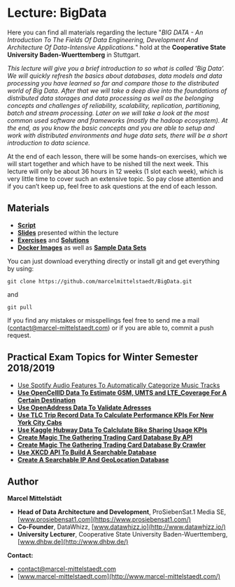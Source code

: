 # Lecture: BigData
Here you can find all materials regarding the lecture "*BIG DATA - An Introduction To The Fields Of Data Engineering, Development And Architecture Of Data-Intensive Applications.*" hold at the **Cooperative State University Baden-Wuerttemberg** in Stuttgart.

*This lecture will give you a brief introduction to so what is called ’Big Data’. We will quickly refresh the basics about databases, data models and data processing you have learned so far and compare those to the distributed world of Big Data. After that we will take a deep dive into the foundations of distributed data storages and data processing as well as the belonging concepts and challenges of reliability, scalability, replication, partitioning, batch and stream processing.
Later on we will take a look at the most common used software and frameworks (mostly the hadoop ecosystem).
At the end, as you know the basic concepts and you are able to setup and work with distributed environments and huge data sets, there will be a short introduction to data science.*

At the end of each lesson, there will be some hands-on exercises, which we will start together and which have to be  nished till the next week. This lecture will only be about 36 hours in 12 weeks (1 slot each week), which is very little time to cover such an extensive topic. So pay close attention and if you can’t keep up, feel free to ask questions at the end of each lesson.

## Materials 
* [**Script**](https://github.com/marcelmittelstaedt/BigData/tree/master/script/document.pdf)
* [**Slides**](https://github.com/marcelmittelstaedt/BigData/tree/master/slides) presented within the lecture
* [**Exercises**](https://github.com/marcelmittelstaedt/BigData/tree/master/exercises) and [**Solutions**](https://github.com/marcelmittelstaedt/BigData/tree/master/solutions)
* [**Docker Images**](https://github.com/marcelmittelstaedt/BigData/tree/master/materials) as well as [**Sample Data Sets**](https://github.com/marcelmittelstaedt/BigData/tree/master/materials)


You can just download everything directly or install git and get everything by using:
```
git clone https://github.com/marcelmittelstaedt/BigData.git
```
and
```
git pull
```

If you  find any mistakes or misspellings feel free to send me a mail (contact@marcel-mittelstaedt.com) or if you are able to, commit a push request.

## Practical Exam Topics for Winter Semester 2018/2019
* [Use Spotify Audio Features To Automatically Categorize Music Tracks](https://github.com/marcelmittelstaedt/BigData/blob/master/exercises/exam_spotify_music_categorization/)
* [**Use OpenCellID Data To Estimate GSM, UMTS and LTE_Coverage For A Certain Destination**](https://github.com/marcelmittelstaedt/BigData/tree/master/exercises/exam_calculate_gsm_umts_lte_coverage)
* [**Use OpenAddress Data To Validate Adresses**](https://github.com/marcelmittelstaedt/BigData/tree/master/exercises/exam_address_validation)
* [**Use TLC Trip Record Data To Calculate Performance KPIs For New York City Cabs**](https://github.com/marcelmittelstaedt/BigData/tree/master/exercises/exam_calculate_new_york_taxi_performance_kpis)
* [**Use Kaggle Hubway Data To Calclulate Bike Sharing Usage KPIs**](https://github.com/marcelmittelstaedt/BigData/tree/master/exercises/exam_calculate_hubway_bike_sharing_usage_kpis)
* [**Create Magic The Gathering Trading Card Database By API**](https://github.com/marcelmittelstaedt/BigData/tree/master/exercises/exam_create_mtg_trading_card_database_by_api)
* [**Create Magic The Gathering Trading Card Database By Crawler**](https://github.com/marcelmittelstaedt/BigData/tree/master/exercises/exam_create_mtg_trading_card_database_by_crawler)
* [**Use XKCD API To Build A Searchable Database**](https://github.com/marcelmittelstaedt/BigData/tree/master/exercises/exam_create_searchable_xkcd_database)
* [**Create A Searchable IP And GeoLocation Database**](https://github.com/marcelmittelstaedt/BigData/tree/master/exercises/exam_create_searchable_ip_and_geolocation_database)

## Author
**Marcel Mittelstädt**
* **Head of Data Architecture and Development**, ProSiebenSat.1 Media SE, [www.prosiebensat1.com](https://www.prosiebensat1.com/)
* **Co-Founder**, DataWhizz, [www.datawhizz.io](http://www.datawhizz.io/)
* **University Lecturer**, Cooperative State University Baden-Wuerttemberg, [www.dhbw.de](http://www.dhbw.de/)

**Contact:**
* contact@marcel-mittelstaedt.com
* [www.marcel-mittelstaedt.com](http://www.marcel-mittelstaedt.com/)

